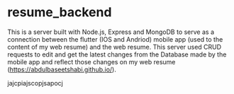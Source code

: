 # resume_backend
This is a server built with Node.js, Express and MongoDB to serve as a connection between the flutter (IOS and Andriod) mobile app (used to the content of my web resume) and the web resume. This server used CRUD requests to edit and get the latest changes from the Database made by the mobile app and reflect those changes on my web resume (https://abdulbaseetshabi.github.io/). 

jajcpiajscopjsapocj